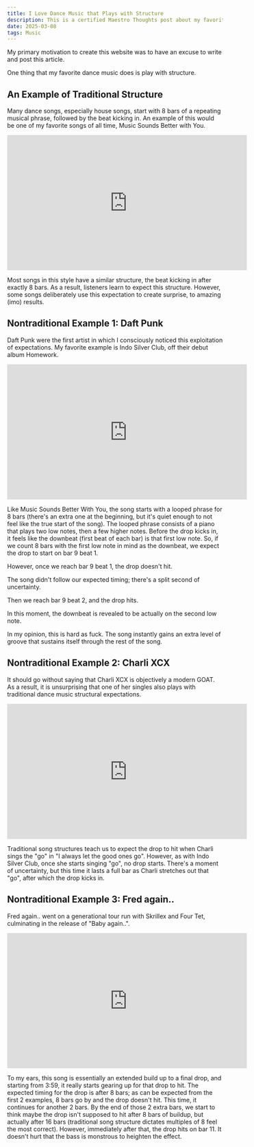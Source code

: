 ```yaml
---
title: I Love Dance Music that Plays with Structure
description: This is a certified Maestro Thoughts post about my favorite aspects of some of my favorite dance music.
date: 2025-03-08
tags: Music
---
```


My primary motivation to create this website was to have an excuse to write and post this article.

One thing that my favorite dance music does is play with structure.

## An Example of Traditional Structure

Many dance songs, especially house songs, start with 8 bars of a repeating musical phrase, followed by the beat kicking in. An example of this would be one of my favorite songs of all time, Music Sounds Better with You.

<iframe width="560" height="315" src="https://www.youtube.com/embed/FQlAEiCb8m0?si=xQjnGRa8RhHj1Y6B" title="YouTube video player" frameborder="0" allow="accelerometer; autoplay; clipboard-write; encrypted-media; gyroscope; picture-in-picture; web-share" referrerpolicy="strict-origin-when-cross-origin" allowfullscreen></iframe>
 
  
   
Most songs in this style have a similar structure, the beat kicking in after exactly 8 bars. As a result, listeners learn to expect this structure. However, some songs deliberately use this expectation to create surprise, to amazing (imo) results.

## Nontraditional Example 1: Daft Punk

Daft Punk were the first artist in which I consciously noticed this exploitation of expectations. My favorite example is Indo Silver Club, off their debut album Homework.

<iframe width="560" height="315" src="https://www.youtube.com/embed/VubH7FuW6TQ?si=G52PPd0uGf3FrfcI" title="YouTube video player" frameborder="0" allow="accelerometer; autoplay; clipboard-write; encrypted-media; gyroscope; picture-in-picture; web-share" referrerpolicy="strict-origin-when-cross-origin" allowfullscreen></iframe>
 
  
   
Like Music Sounds Better With You, the song starts with a looped phrase for 8 bars (there's an extra one at the beginning, but it's quiet enough to not feel like the true start of the song). The looped phrase consists of a piano that plays two low notes, then a few higher notes. Before the drop kicks in, it feels like the downbeat (first beat of each bar) is that first low note. So, if we count 8 bars with the first low note in mind as the downbeat, we expect the drop to start on bar 9 beat 1.

However, once we reach bar 9 beat 1, the drop doesn't hit.

The song didn't follow our expected timing; there's a split second of uncertainty.

Then we reach bar 9 beat 2, and the drop hits.

In this moment, the downbeat is revealed to be actually on the second low note.

In my opinion, this is hard as fuck. The song instantly gains an extra level of groove that sustains itself through the rest of the song.

## Nontraditional Example 2: Charli XCX

It should go without saying that Charli XCX is objectively a modern GOAT. As a result, it is unsurprising that one of her singles also plays with traditional dance music structural expectations.

<iframe width="560" height="315" src="https://www.youtube.com/embed/kjAuUXdSFaM?si=ghrrTT8VN_HkzLJo" title="YouTube video player" frameborder="0" allow="accelerometer; autoplay; clipboard-write; encrypted-media; gyroscope; picture-in-picture; web-share" referrerpolicy="strict-origin-when-cross-origin" allowfullscreen></iframe>
 
  
   
Traditional song structures teach us to expect the drop to hit when Charli sings the "go" in "I always let the good ones go". However, as with Indo Silver Club, once she starts singing "go", no drop starts. There's a moment of uncertainty, but this time it lasts a full bar as Charli stretches out that "go", after which the drop kicks in.

## Nontraditional Example 3: Fred again..

Fred again.. went on a generational tour run with Skrillex and Four Tet, culminating in the release of "Baby again..".

<iframe width="560" height="315" src="https://www.youtube.com/embed/hNkAqLMOhdA?si=dyl2l22pMDKjCabP" title="YouTube video player" frameborder="0" allow="accelerometer; autoplay; clipboard-write; encrypted-media; gyroscope; picture-in-picture; web-share" referrerpolicy="strict-origin-when-cross-origin" allowfullscreen></iframe>  
 
  
   
To my ears, this song is essentially an extended build up to a final drop, and starting from 3:59, it really starts gearing up for that drop to hit. The expected timing for the drop is after 8 bars; as can be expected from the first 2 examples, 8 bars go by and the drop doesn't hit. This time, it continues for another 2 bars. By the end of those 2 extra bars, we start to think maybe the drop isn't supposed to hit after 8 bars of buildup, but actually after 16 bars (traditional song structure dictates multiples of 8 feel the most correct). However, immediately after that, the drop hits on bar 11. It doesn't hurt that the bass is monstrous to heighten the effect.
